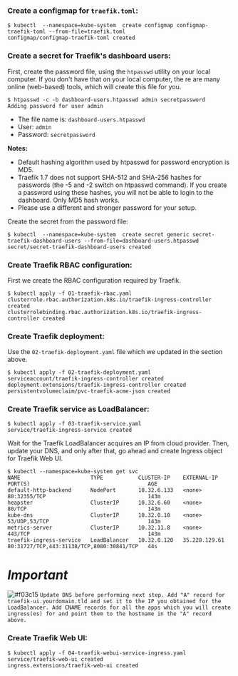 ### Create a configmap for `traefik.toml`:

```
$ kubectl  --namespace=kube-system  create configmap configmap-traefik-toml --from-file=traefik.toml
configmap/configmap-traefik-toml created
```

### Create a secret for Traefik's dashboard users:
First, create the password file, using the `htpasswd` utility on your local computer. If you don't have that on your local computer, the
re are many online (web-based) tools, which will create this file for you.

```
$ htpasswd -c -b dashboard-users.htpasswd admin secretpassword
Adding password for user admin
```

* The file name is: `dashboard-users.htpasswd`
* User: `admin`
* Password: `secretpassword`


**Notes:** 
* Default hashing algorithm used by htpasswd for password encryption is MD5.
* Traefik 1.7 does not support SHA-512 and SHA-256 hashes for passwords (the -5 and -2 switch on htpasswd command). If you create a password using these hashes, you will not be able to login to the dashboard. Only MD5 hash works.
* Please use a different and stronger password for your setup.


Create the secret from the password file:
```
$ kubectl  --namespace=kube-system  create secret generic secret-traefik-dashboard-users --from-file=dashboard-users.htpasswd 
secret/secret-traefik-dashboard-users created
```


### Create Traefik RBAC configuration:
First we create the RBAC configuration required by Traefik.

```
$ kubectl apply -f 01-traefik-rbac.yaml
clusterrole.rbac.authorization.k8s.io/traefik-ingress-controller created
clusterrolebinding.rbac.authorization.k8s.io/traefik-ingress-controller created
```


### Create Traefik deployment:

Use the `02-traefik-deployment.yaml` file which we updated in the section above.

```
$ kubectl apply -f 02-traefik-deployment.yaml
serviceaccount/traefik-ingress-controller created
deployment.extensions/traefik-ingress-controller created
persistentvolumeclaim/pvc-traefik-acme-json created
```

### Create Traefik service as LoadBalancer:
```
$ kubectl apply -f 03-traefik-service.yaml 
service/traefik-ingress-service created
```

Wait for the Traefik LoadBalancer acquires an IP from cloud provider. Then, update your DNS, and only after that, go ahead and create Ingress object for Traefik Web UI.

```
$ kubectl --namespace=kube-system get svc
NAME                      TYPE           CLUSTER-IP    EXTERNAL-IP     PORT(S)                                     AGE
default-http-backend      NodePort       10.32.6.133   <none>          80:32355/TCP                                143m
heapster                  ClusterIP      10.32.6.60    <none>          80/TCP                                      143m
kube-dns                  ClusterIP      10.32.0.10    <none>          53/UDP,53/TCP                               143m
metrics-server            ClusterIP      10.32.11.8    <none>          443/TCP                                     143m
traefik-ingress-service   LoadBalancer   10.32.0.120   35.228.129.61   80:31727/TCP,443:31138/TCP,8080:30841/TCP   44s
```

# *Important*

![#f03c15](https://via.placeholder.com/15/f03c15/000000?text=+) 
`Update DNS before performing next step. Add "A" record for traefik-ui.yourdomain.tld and set it to the IP you obtained for the LoadBalancer. Add CNAME records for all the apps which you will create ingress(es) for and point them to the hostname in the "A" record above.`


### Create Traefik Web UI:
```
$ kubectl apply -f 04-traefik-webui-service-ingress.yaml 
service/traefik-web-ui created
ingress.extensions/traefik-web-ui created
```


